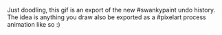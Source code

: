 Just doodling, this gif is an export of the new #swankypaint undo history. The idea is anything you draw also be exported as a #pixelart process animation like so :) 